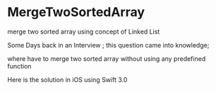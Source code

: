 # MergeTwoSortedArray
merge two sorted array using concept of Linked List

Some Days back in an Interview ; this question came into knowledge;

where have to merge two sorted array without using any predefined function

Here is the solution in iOS using Swift 3.0
